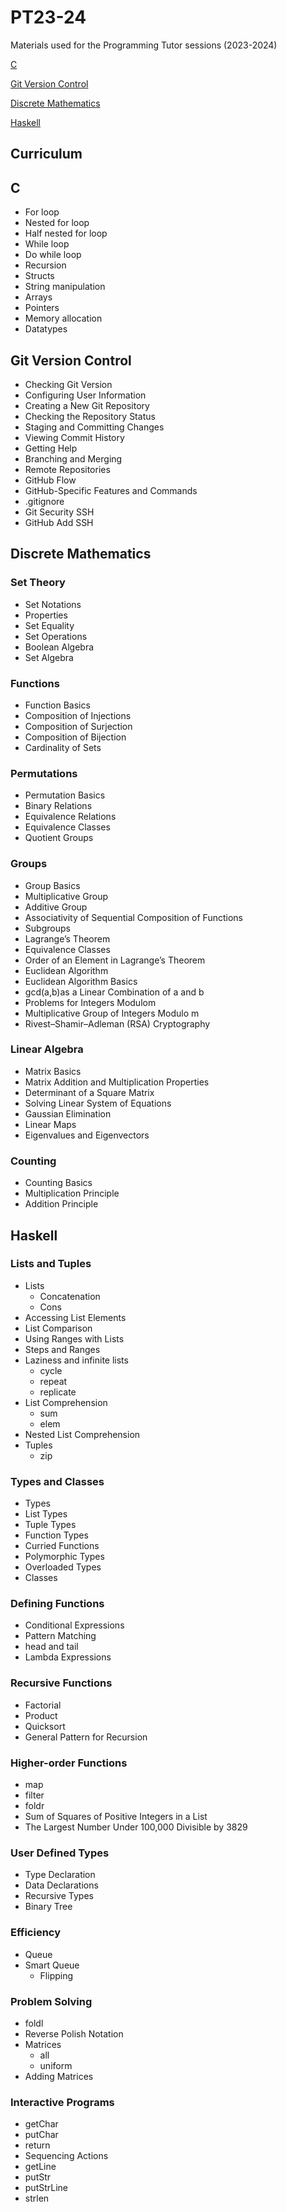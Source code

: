 # PT23-24
Materials used for the Programming Tutor sessions (2023-2024)

[C](#C)

[Git Version Control](#Git-Version-Control)

[Discrete Mathematics](#Discrete-Mathematics)

[Haskell](#Haskell)
## Curriculum
## C
- For loop
- Nested for loop
- Half nested for loop
- While loop
- Do while loop
- Recursion
- Structs
- String manipulation
- Arrays
- Pointers
- Memory allocation
- Datatypes
## Git Version Control
- Checking Git Version
- Configuring User Information
- Creating a New Git Repository
- Checking the Repository Status
- Staging and Committing Changes
- Viewing Commit History
- Getting Help
- Branching and Merging
- Remote Repositories
- GitHub Flow
- GitHub-Specific Features and Commands
- .gitignore
- Git Security SSH
- GitHub Add SSH
## Discrete Mathematics
### Set Theory
- Set Notations
- Properties
- Set Equality
- Set Operations
- Boolean Algebra
- Set Algebra
### Functions
- Function Basics
- Composition of Injections
- Composition of Surjection
- Composition of Bijection
- Cardinality of Sets
### Permutations
- Permutation Basics
- Binary Relations
- Equivalence Relations
- Equivalence Classes
- Quotient Groups
### Groups
- Group Basics
- Multiplicative Group
- Additive Group
- Associativity of Sequential Composition of Functions
- Subgroups
- Lagrange’s Theorem
- Equivalence Classes
- Order of an Element in Lagrange’s Theorem
- Euclidean Algorithm
- Euclidean Algorithm Basics
- gcd(a,b)as a Linear Combination of a and b
- Problems for Integers Modulom
- Multiplicative Group of Integers Modulo m
- Rivest–Shamir–Adleman (RSA) Cryptography
### Linear Algebra
- Matrix Basics
- Matrix Addition and Multiplication Properties
- Determinant of a Square Matrix
- Solving Linear System of Equations
- Gaussian Elimination
- Linear Maps
- Eigenvalues and Eigenvectors
### Counting
- Counting Basics
- Multiplication Principle
- Addition Principle
## Haskell
### Lists and Tuples
- Lists
    - Concatenation
    - Cons
- Accessing List Elements
- List Comparison
- Using Ranges with Lists
- Steps and Ranges
- Laziness and infinite lists
    - cycle
    - repeat
    - replicate
- List Comprehension
    - sum
    - elem
- Nested List Comprehension
- Tuples
    - zip
### Types and Classes
- Types
- List Types
- Tuple Types
- Function Types
- Curried Functions
- Polymorphic Types
- Overloaded Types
- Classes
### Defining Functions
- Conditional Expressions
- Pattern Matching
- head and tail
- Lambda Expressions
### Recursive Functions
- Factorial
- Product
- Quicksort
- General Pattern for Recursion
### Higher-order Functions
- map
- filter
- foldr
- Sum of Squares of Positive Integers in a List
- The Largest Number Under 100,000 Divisible by 3829
### User Defined Types
- Type Declaration
- Data Declarations
- Recursive Types
- Binary Tree
### Efficiency
- Queue
- Smart Queue
    - Flipping
### Problem Solving
- foldl
- Reverse Polish Notation
- Matrices
    - all
    - uniform
- Adding Matrices
### Interactive Programs
- getChar
- putChar
- return
- Sequencing Actions
- getLine
- putStr
- putStrLine
- strlen
